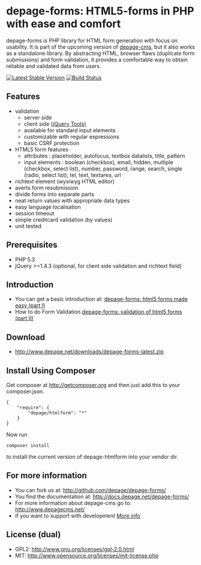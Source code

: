 depage-forms: HTML5-forms in PHP with ease and comfort
=======================================================

depage-forms is PHP library for HTML form generation with focus on usability.
It is part of the upcoming version of [depage-cms](http://www.depagecms.net),
but it also works as a standalone library. By abstracting HTML, browser flaws
(duplicate form submissions) and form validation, it provides a comfortable
way to obtain reliable and validated data from users.

[![Latest Stable Version](https://poser.pugx.org/depage/htmlform/v/stable.png)](https://packagist.org/packages/depage/htmlform)
[![Build Status](https://travis-ci.org/depage/depage-forms.png?branch=master)](https://travis-ci.org/depage/depage-forms)


Features
--------

- validation
    - server side
    - client side [(jQuery Tools)](http://flowplayer.org/tools/ "jQuery Tools")
    - available for standard input elements
    - customizable with regular expressions
    - basic CSRF protection
- HTML5 form features
    - attributes : placeholder, autofocus, textbox datalists, title, pattern
    - input elements : boolean (checkbox), email, hidden, multiple (checkbox, select list), number, password, range, search, single (radio, select list), tel, text, textarea, url
- richtext element (wysiwyg HTML editor)
- averts form resubmission
- divide forms into ѕeparate parts
- neat return values with appropriate data types
- easy language localisation
- session timeout
- simple creditcard validation (by values)
- unit tested

Prerequisites
-------------

- PHP 5.3
- jQuery >=1.4.3 (optional, for client side validation and richtext field)

Introduction
------------

- You can get a basic introduction at:
  [depage-forms: html5 forms made easy (part I)](Documentation/Introduction.md)
- How to do Form Validation
  [depage-forms: validation of html5 forms (part II)](Documentation/Validation.md)


Download
--------
- <http://www.depage.net/downloads/depage-forms-latest.zip>

Install Using Composer
----------------------
Get composer at <http://getcomposer.org> and then just add this to your composer.json.

    {
        "require": {
            "depage/htmlform": "*"
        }
    }

Now run

    composer install

to install the current version of depage-htmlform into your vendor dir.


For more information
--------------------

- You can fork us at:
  <http://github.com/depage/depage-forms/>
- You find the documentation at:
  <http://docs.depage.net/depage-forms/>
- For more information about depage-cms go to:
  <http://www.depagecms.net/>
- if you want to support with development
  [More info](Documentation/Developer.md)

License (dual)
--------------

- GPL2: <http://www.gnu.org/licenses/gpl-2.0.html>
- MIT: <http://www.opensource.org/licenses/mit-license.php>


